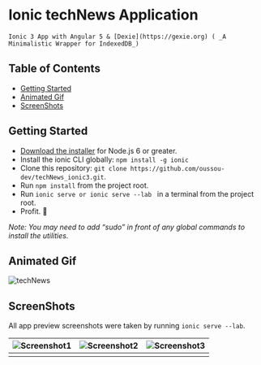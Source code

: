 # Ionic techNews Application

~~~
Ionic 3 App with Angular 5 & [Dexie](https://gexie.org) ( _A Minimalistic Wrapper for IndexedDB_)
~~~
## Table of Contents
 - [Getting Started](#getting-started)
 - [Animated Gif](#animated-gif)
 - [ScreenShots](#screenshots)

## Getting Started

* [Download the installer](https://nodejs.org/) for Node.js 6 or greater.
* Install the ionic CLI globally: `npm install -g ionic`
* Clone this repository: `git clone https://github.com/oussou-dev/techNews_ionic3.git`.
* Run `npm install` from the project root.
* Run `ionic serve or ionic serve --lab ` in a terminal from the project root.
* Profit. :tada:

_Note: You may need to add “sudo” in front of any global commands to install the utilities._

## Animated Gif 

![techNews](https://github.com/oussou-dev/techNews_ionic3/blob/master/sc-techNews.gif)

## ScreenShots

All app preview screenshots were taken by running `ionic serve --lab`.

| ![Screenshot1](https://github.com/oussou-dev/techNews_ionic3/blob/master/sc-accueil.png) | ![Screenshot2](https://github.com/oussou-dev/techNews_ionic3/blob/master/sc-add-pgrm.png) | ![Screenshot3](https://github.com/oussou-dev/techNews_ionic3/blob/master/sc-pgrms.png) |
| ------ | ------ | ------ |
|  |  |  |
